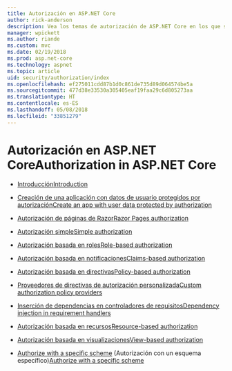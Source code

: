 ```yaml
---
title: Autorización en ASP.NET Core
author: rick-anderson
description: Vea los temas de autorización de ASP.NET Core en los que se explica cómo proporcionar derechos y privilegios a los usuarios de aplicaciones.
manager: wpickett
ms.author: riande
ms.custom: mvc
ms.date: 02/19/2018
ms.prod: asp.net-core
ms.technology: aspnet
ms.topic: article
uid: security/authorization/index
ms.openlocfilehash: ef275011cdd87b1d0c861de735d89d064574be5a
ms.sourcegitcommit: 477d38e33530a305405eaf19faa29c6d805273aa
ms.translationtype: HT
ms.contentlocale: es-ES
ms.lasthandoff: 05/08/2018
ms.locfileid: "33851279"
---
```

# <a name="authorization-in-aspnet-core"></a><span data-ttu-id="eaa3f-103">Autorización en ASP.NET Core</span><span class="sxs-lookup"><span data-stu-id="eaa3f-103">Authorization in ASP.NET Core</span></span>

* [<span data-ttu-id="eaa3f-104">Introducción</span><span class="sxs-lookup"><span data-stu-id="eaa3f-104">Introduction</span></span>](xref:security/authorization/introduction)

* [<span data-ttu-id="eaa3f-105">Creación de una aplicación con datos de usuario protegidos por autorización</span><span class="sxs-lookup"><span data-stu-id="eaa3f-105">Create an app with user data protected by authorization</span></span>](xref:security/authorization/secure-data)

* [<span data-ttu-id="eaa3f-106">Autorización de páginas de Razor</span><span class="sxs-lookup"><span data-stu-id="eaa3f-106">Razor Pages authorization</span></span>](xref:security/authorization/razor-pages-authorization)

* [<span data-ttu-id="eaa3f-107">Autorización simple</span><span class="sxs-lookup"><span data-stu-id="eaa3f-107">Simple authorization</span></span>](xref:security/authorization/simple)

* [<span data-ttu-id="eaa3f-108">Autorización basada en roles</span><span class="sxs-lookup"><span data-stu-id="eaa3f-108">Role-based authorization</span></span>](xref:security/authorization/roles)

* [<span data-ttu-id="eaa3f-109">Autorización basada en notificaciones</span><span class="sxs-lookup"><span data-stu-id="eaa3f-109">Claims-based authorization</span></span>](xref:security/authorization/claims)

* [<span data-ttu-id="eaa3f-110">Autorización basada en directivas</span><span class="sxs-lookup"><span data-stu-id="eaa3f-110">Policy-based authorization</span></span>](xref:security/authorization/policies)

* [<span data-ttu-id="eaa3f-111">Proveedores de directivas de autorización personalizada</span><span class="sxs-lookup"><span data-stu-id="eaa3f-111">Custom authorization policy providers</span></span>](xref:security/authorization/iauthorizationpolicyprovider)

* [<span data-ttu-id="eaa3f-112">Inserción de dependencias en controladores de requisitos</span><span class="sxs-lookup"><span data-stu-id="eaa3f-112">Dependency injection in requirement handlers</span></span>](xref:security/authorization/dependencyinjection)

* [<span data-ttu-id="eaa3f-113">Autorización basada en recursos</span><span class="sxs-lookup"><span data-stu-id="eaa3f-113">Resource-based authorization</span></span>](xref:security/authorization/resourcebased)

* [<span data-ttu-id="eaa3f-114">Autorización basada en visualizaciones</span><span class="sxs-lookup"><span data-stu-id="eaa3f-114">View-based authorization</span></span>](xref:security/authorization/views)

* <span data-ttu-id="eaa3f-115">[Authorize with a specific scheme](xref:security/authorization/limitingidentitybyscheme) (Autorización con un esquema específico)</span><span class="sxs-lookup"><span data-stu-id="eaa3f-115">[Authorize with a specific scheme](xref:security/authorization/limitingidentitybyscheme)</span></span>
